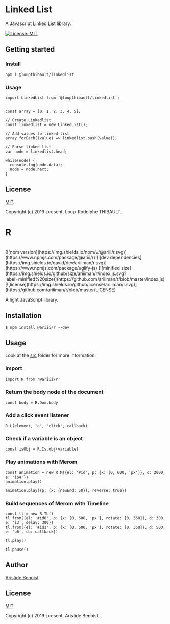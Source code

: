 # Linked List

A Javascript Linked List library.

[![License: MIT](https://img.shields.io/badge/license-MIT-green.svg)](https://github.com/loupthibault/linkedlist/blob/master/LICENSE)

## Getting started

### Install
```
npm i @loupthibault/linkedlist
```

### Usage

```
import LinkedList from '@loupthibault/linkedlist';


const array = [0, 1, 2, 3, 4, 5];

// Create Linkedlist
const linkedlist = new LinkedList();

// Add values to linked list
array.forEach((value) => linkedlist.push(value));

// Parse linked list
var node = linkedlist.head;

while(node) {
  console.log(node.data);
  node = node.next;
}

```

## License

[MIT](LICENSE).

Copyright (c) 2019-present, Loup-Rodolphe THIBAULT.


# R
<br/>
[![npm version](https://img.shields.io/npm/v/@ariii/r.svg)](https://www.npmjs.com/package/@ariii/r) 
[![dev dependencies](https://img.shields.io/david/dev/ariiiman/r.svg)](https://www.npmjs.com/package/uglify-js)
[![minified size](https://img.shields.io/github/size/ariiiman/r/index.js.svg?label=minified%20size)](https://github.com/ariiiman/r/blob/master/index.js)
[![license](https://img.shields.io/github/license/ariiiman/r.svg)](https://github.com/ariiiman/r/blob/master/LICENSE)

A light JavaScript library.

## Installation

    $ npm install @ariii/r --dev

## Usage

Look at the [src](https://github.com/ariiiman/r/tree/master/src) folder for more information.

### Import

    import R from '@ariii/r'

### Return the body node of the document

    const body = R.Dom.body

### Add a click event listener

    R.L(element, 'a', 'click', callback)

### Check if a variable is an object

    const isObj = R.Is.obj(variable)

### Play animations with Merom

    const animation = new R.M({el: '#id', p: {x: [0, 600, 'px']}, d: 2000, e: 'io4'})
    animation.play()

    animation.play({p: {x: {newEnd: 50}}, reverse: true})

### Build sequences of Merom with Timeline

    const tl = new R.TL()
    tl.from({el: '#id0', p: {x: [0, 600, 'px'], rotate: [0, 360]}, d: 300, e: 'i3', delay: 300})
    tl.from({el: '#id1', p: {x: [0, 600, 'px'], rotate: [0, 360]}, d: 500, e: 'o6', cb: callback})

    tl.play()

    tl.pause()

## Author

[Aristide Benoist](https://www.aristidebenoist.com)

## License

[MIT](https://github.com/ariiiman/r/blob/master/LICENSE)

Copyright (c) 2019-present, Aristide Benoist.